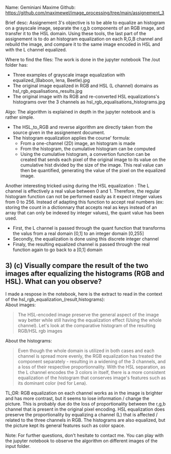 Name: Geminiani Maxime
Github: https://github.com/maximewel/image_processing/tree/main/assignement_3

Brief desc: Assignement 3's objective is to be able to equalize an histogram on a grayscale image, separate the r,g,b components of an RGB image, and transfer it to the HSL domain. Using these tools, the last part of the assignement is to do an histogram equalization on each R,G,B channel and rebuild the image, and compare it to the same image encoded in HSL and with the L channel equalized.

Where to find the files:
The work is done in the jupyter notebook
The /out folder has:

* Three examples of grayscale image equalization with equalized_(Baboon, lena, Beetle).jpg
* The original image equalized in RGB and HSL (L channel) domains as hsl_rgb_equalisations_results.jpg
* The original image with its RGB and re-converted HSL equalizations's histograms over the 3 channels as hsl_rgb_equalisations_histograms.jpg

Algo: The algorithm is explained in depth in the jupyter notebook and is rather simple.
* The HSL_to_RGB and reverse algorithm are directly taken from the source given in the assignement document.
* The histogram equalization applies the course' formula:
  * From a one-channel (2D) image, an histogram is made
  * From the histogram, the cumulative histogram can be computed
  * Using the cumulative histogram, a convertion function can be created that sends each pixel of the original image to its value on the cumulative hist divided by the size of the image. This real value can then be quantified, generating the value of the pixel on the equalized image.

Another interesting tricked using during the HSL equalization :
The L channel is effectively a real value between 0 and 1. Therefore, the regular histogram function can not be performed easily as it expect integer values from 0 to 256. Instead of adapting this function to accept real numbers (ex: storing the count in a dictionnary that accepts real as keys instead of an array that can only be indexed by integer values), the quant value has been used.
* First, the L channel is passed through the quant function that transforms the valus from a real domain [0,1] to an integer domain [0,255] 
* Secondly, the equalization is done using this discrete integer channel
* Finaly, the resulting equalized channel is passed through the real function again to go back to a [0,1] domain

## 3) (c) Visually compare the result of the two images after equalizing the histograms (RGB and HSL). What can you observe?
I made a respose in the notebook, here is the extract to read in the context of the hsl_rgb_equalization_(result,histograms):\
About images:
> The HSL-encoded image preserve the general aspect of the image way better while still having the equalization effect (Using the whole channel). Let's look at the comparative histogram of the resulting RGB/HSL rgb images

About the histograms:
> Even though the whole domain is utilized in both cases and each channel is spread more evenly, the RGB equalization has treated the component separately - resulting in a widening of the 3 channels, and a loss of their respective proportionnality. With the HSL separation, as the L channel encodes the 3 colors in itself, there is a more consistent equalization of the histogram that conserves image's features such as its dominant color (red for Lena).

TL;DR: RGB equalization on each channel works as in the image is brighter and has more contrast, but it seems to lose information / change the picture. This is probably due do the loss of proportionality between the r,g,b channel that is present in the original pixel encoding. HSL equalization does preserve the proportionality by equalizing a channel (L) that is affected / related to the three channels in RGB. The histograms are also equalized, but the picture kept its general features such as color space.

Note: For further questions, don't hesitate to contact me. You can play with the jupyter notebook to observe the algorithm on different images of the input folder.